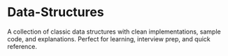 # Data-Structures
A collection of classic data structures with clean implementations, sample code, and explanations. Perfect for learning, interview prep, and quick reference.
